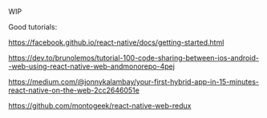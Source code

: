 WIP

Good tutorials:

https://facebook.github.io/react-native/docs/getting-started.html

https://dev.to/brunolemos/tutorial-100-code-sharing-between-ios-android--web-using-react-native-web-andmonorepo-4pej

https://medium.com/@jonnykalambay/your-first-hybrid-app-in-15-minutes-react-native-on-the-web-2cc2646051e

https://github.com/montogeek/react-native-web-redux
